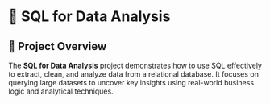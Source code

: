 # 🧮 SQL for Data Analysis 
## 📘 Project Overview 
The **SQL for Data Analysis** project demonstrates how to use SQL effectively to extract, clean, and analyze data from a relational database.   It focuses on querying large datasets to uncover key insights using real-world business logic and analytical techniques.
